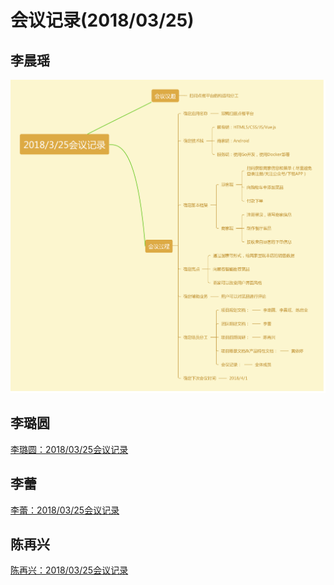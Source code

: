 # 会议记录(2018/03/25)
## 李晨瑶
![李晨瑶：2018/03/25会议记录](./lcy.png)

## 李璐圆
[李璐圆：2018/03/25会议记录](https://www.processon.com/view/link/5acf6b99e4b02dfcf99e8681)

## 李蕾
[李蕾：2018/03/25会议记录](https://www.processon.com/view/link/5acf6ebbe4b04691062e62c0)

## 陈再兴
[陈再兴：2018/03/25会议记录](https://github.com/CZXHenry/Documents/blob/master/2018_3_25会议记录.pdf)
